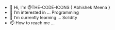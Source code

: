 - 👋 Hi, I’m @THE-CODE-ICONS { Abhishek Meena }
- 👀 I’m interested in ... Programming
- 🌱 I’m currently learning ... Solidity
- 📫 How to reach me ... 

<!---
THE-CODE-ICONS/THE-CODE-ICONS is a ✨ special ✨ repository because its `README.md` (this file) appears on your GitHub profile.
You can click the Preview link to take a look at your changes.
--->
